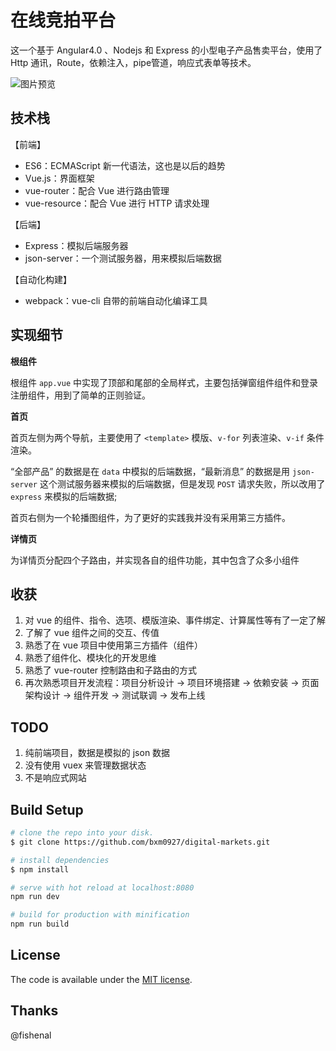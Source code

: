 # 在线竞拍平台

这一个基于 Angular4.0 、Nodejs 和 Express 的小型电子产品售卖平台，使用了 Http 通讯，Route，依赖注入，pipe管道，响应式表单等技术。

![图片预览](http://ot4esom84.bkt.clouddn.com/17-9-2/72946124.jpg)


## 技术栈

【前端】

- ES6：ECMAScript 新一代语法，这也是以后的趋势
- Vue.js：界面框架
- vue-router：配合 Vue 进行路由管理
- vue-resource：配合 Vue 进行 HTTP 请求处理

【后端】

- Express：模拟后端服务器
- json-server：一个测试服务器，用来模拟后端数据

【自动化构建】

- webpack：vue-cli 自带的前端自动化编译工具

## 实现细节

**根组件**

根组件 `app.vue` 中实现了顶部和尾部的全局样式，主要包括弹窗组件组件和登录注册组件，用到了简单的正则验证。

**首页**

首页左侧为两个导航，主要使用了 `<template>` 模版、`v-for` 列表渲染、`v-if` 条件渲染。

“全部产品” 的数据是在 `data` 中模拟的后端数据，“最新消息” 的数据是用 `json-server` 这个测试服务器来模拟的后端数据，但是发现 `POST` 请求失败，所以改用了 `express` 来模拟的后端数据;

首页右侧为一个轮播图组件，为了更好的实践我并没有采用第三方插件。

**详情页**

为详情页分配四个子路由，并实现各自的组件功能，其中包含了众多小组件


## 收获

1. 对 vue 的组件、指令、选项、模版渲染、事件绑定、计算属性等有了一定了解
2. 了解了 vue 组件之间的交互、传值
3. 熟悉了在 vue 项目中使用第三方插件（组件）
4. 熟悉了组件化、模块化的开发思维
5. 熟悉了 vue-router 控制路由和子路由的方式
6. 再次熟悉项目开发流程：项目分析设计 -> 项目环境搭建 -> 依赖安装 -> 页面架构设计 -> 组件开发 -> 测试联调 -> 发布上线


## TODO

1. 纯前端项目，数据是模拟的 json 数据
2. 没有使用 vuex 来管理数据状态
3. 不是响应式网站


## Build Setup

``` bash
# clone the repo into your disk.
$ git clone https://github.com/bxm0927/digital-markets.git

# install dependencies
$ npm install

# serve with hot reload at localhost:8080
npm run dev

# build for production with minification
npm run build
```


## License

The code is available under the [MIT license](https://opensource.org/licenses/MIT).


## Thanks
@fishenal
